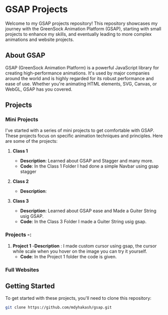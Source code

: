# GSAP Projects

Welcome to my GSAP projects repository! This repository showcases my journey with the GreenSock Animation Platform (GSAP), starting with small projects to enhance my skills, and eventually leading to more complex animations and website projects.

## About GSAP

GSAP (GreenSock Animation Platform) is a powerful JavaScript library for creating high-performance animations. It's used by major companies around the world and is highly regarded for its robust performance and ease of use. Whether you're animating HTML elements, SVG, Canvas, or WebGL, GSAP has you covered.

## Projects

### Mini Projects

I've started with a series of mini projects to get comfortable with GSAP. These projects focus on specific animation techniques and principles. Here are some of the projects:

1. **Class 1**
   - **Description**: Learned about GSAP and Stagger and many more.
   - **Code**: In the Class 1 Folder I had done a simple Navbar using gsap stagger

2. **Class 2**
   - **Description**: 


3. **Class 3**
   - **Description**: Learned about GSAP ease and Made a Guiter String usig GSAP.
   - **Code**: In the Class 3 Folder I made a Guiter String usig gsap.


### Projects -:

1. **Project 1**
    -**Description** : I made custom cursor using gsap, the cursor while scale when you hover on the image you can try it yourself.
    - **Code**: In the Project 1 folder the code is given.
<!-- will add more mini projects  -->

### Full Websites

<!-- After gaining confidence with smaller projects, I've moved on to creating more comprehensive animations and websites using GSAP. Here are the details:

1. 

2.

<!-- Will Add more big projects -->

## Getting Started

To get started with these projects, you'll need to clone this repository:

```sh
git clone https://github.com/mdyhakash/gsap.git




